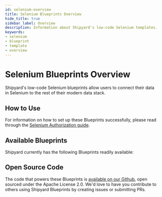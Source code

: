 ```yaml
---
id: selenium-overview
title: Selenium Blueprints Overview
hide_title: true
sidebar_label: Overview
description: Information about Shipyard's low-code Selenium templates.
keywords:
- selenium
- blueprint
- template
- overview
---
```


# Selenium Blueprints Overview

Shipyard's low-code Selenium blueprints allow users to connect their data in Selenium to the rest of their modern data stack.

## How to Use
For information on how to set up these Blueprints successfully, please read through the [Selenium Authorization guide](selenium-authorization.md).

## Available Blueprints
Shipyard currently has the following Blueprints readily available: 

## Open Source Code
The code that powers these Blueprints is [available on our Github](None), open sourced under the Apache License 2.0. We'd love to have you contribute to others using Shipyard Blueprints by creating issues or submitting PRs.
